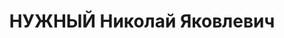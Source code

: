 ---
title: НУЖНЫЙ Николай Яковлевич
description: "1899 р., м. Знам'янка Одеської обл., з робітників, чл. ВКП(б), освіта\
  \ вища, начальник машинно-шляхової станції № 5 Сталінської залізниці. \n  31.10.1937\
  \ р.звинувачений у належності до к/рев. організації, розстріляний 01.11.1937 р.\
  \ \n  Реабілітований 11.08.1956 р."
---